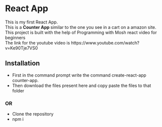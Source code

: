 <h1>React App </h1>
<p> This is my first React App.<br>
  This is a <b> Counter App </b> similar to the one you see in a cart on a amazon site.<br>
  This project is built with the help of Programming with Mosh react video for beginners<br>
  The link for the youtube video is https://www.youtube.com/watch?v=Ke90Tje7VS0 </p>
 <h2>Installation</h2>
 <ul>
  <li>First in the command prompt write the command create-react-app counter-app.</li>
  <li>Then download the files present here and copy paste the files to that folder</li>
 </ul>
 <h3>OR</h3>
 <ul>
<li>Clone the repository</li>
<li>npm i </li>
</ul>
